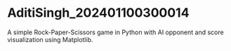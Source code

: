 # AditiSingh_202401100300014
A simple Rock-Paper-Scissors game in Python with AI opponent and score visualization using Matplotlib.
